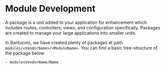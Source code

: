 # Module Development

A package is a unit added to your application for enhancement which includes routes, controllers, views, and configuration specifically. Packages are created to manage your large applications into smaller units.

In Bantucms, we have created plenty of packages at path `modules/<VendorName>/<ModuleName>`. You can find a basic tree-structure of the package below:

~~~directory-structure
- modulesVendorName/Name